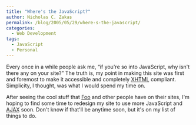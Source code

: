 ```yaml
---
title: "Where's the JavaScript?"
author: Nicholas C. Zakas
permalink: /blog/2005/05/29/where-s-the-javascript/
categories:
  - Web Development
tags:
  - JavaScript
  - Personal
---
```

Every once in a while people ask me, &#8220;if you're so into JavaScript, why isn't there any on your site?&#8221; The truth is, my point in making this site was first and foremost to make it accessible and completely <acronym title="eXtensible HyperText Markup Language">XHTML</acronym> compliant. Simplicity, I thought, was what I would spend my time on.

After seeing the cool stuff that <a title="ForgetFoo" rel="external" href="http://www.forgetfoo.com">Foo</a> and other people have on their sites, I'm hoping to find some time to redesign my site to use more JavaScript and <acronym title="Asynchronous JavaScript + XML">AJAX</acronym> soon. Don't know if that'll be anytime soon, but it's on my list of things to do.

